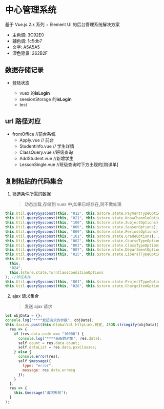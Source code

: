 # 中心管理系统

基于 Vue.js 2.x 系列 + Element UI 的后台管理系统解决方案

- 主色调: 3C92E0
- 辅色调: 1c5db7
- 文字: A5A5A5
- 深色背景: 262B2F

## 数据存储记录

- 登陆状态

  - vuex 的**isLogin**
  - seesionStorage 的**isLogin**
  - test

## url 路径对应

- frontOffice //前台系统
  - Apply.vue // 前台
  - StudentInfo.vue // 学生详情
  - ClassQuery.vue //班级查询
  - AddStudent.vue //新增学生
  - LessonSingle.vue //班级查询时下方出现的[购课单]

## 复制粘贴的代码集合

1. 筛选条件所需的数据

   > 动态加载,存储到 vuex 中,如果已经存在,则不做处理

```javascript
this.Util.querySysconst(this, "012", this.$store.state.PaymentTypeOptions); //查询支付方式
this.Util.querySysconst(this, "021", this.$store.state.KnowChannleOptions); //查询了解渠道
this.Util.querySysconst(this, "100", this.$store.state.SubjectOptions); //查询科目
this.Util.querySysconst(this, "006", this.$store.state.SeasonOptions); //查询季节
this.Util.querySysconst(this, "009", this.$store.state.PeriodsOptions); //查询期别
this.Util.querySysconst(this, "101", this.$store.state.GradeOptions); //查询年级
this.Util.querySysconst(this, "002", this.$store.state.CourseTypeOptions); //查询课型
this.Util.querySysconst(this, "003", this.$store.state.ClassTypeOptions); //查询班型
this.Util.querySysconst(this, "007", this.$store.state.DepartmentOptions); //查询学部
this.Util.querySysconst(this, "025", this.$store.state.LiberalTypeOptions); //优惠类型
this.Util.querySysconst(
  this,
  "024",
  this.$store.state.TurnClassConditionOptions
); //转班条件
this.Util.querySysconst(this, "001", this.$store.state.ProjectTypeOptions); //项目类型类别不限
this.Util.querySysconst(this, "026", this.$store.state.ChargeItemOptions); //收费项目
```

2. ajax 请求集合

   > 发送 ajax 请求

```javascript
let objData = {};
console.log("****发起请求的参数", objData);
this.$axios.post(this.GlobalVal.httpLink.待定, JSON.stringify(objData)).then(
  res => {
    if (res.data.code === "10000") {
      console.log("****获取的对象", res.data);
      self.count = res.data.count;
      self.dataList = res.data.pxxClasses;
    } else {
      console.error(res);
      self.$message({
        type: "error",
        message: res.data.errmsg
      });
    }
  },
  res => {
    this.$message("请求失败");
  }
);
```
